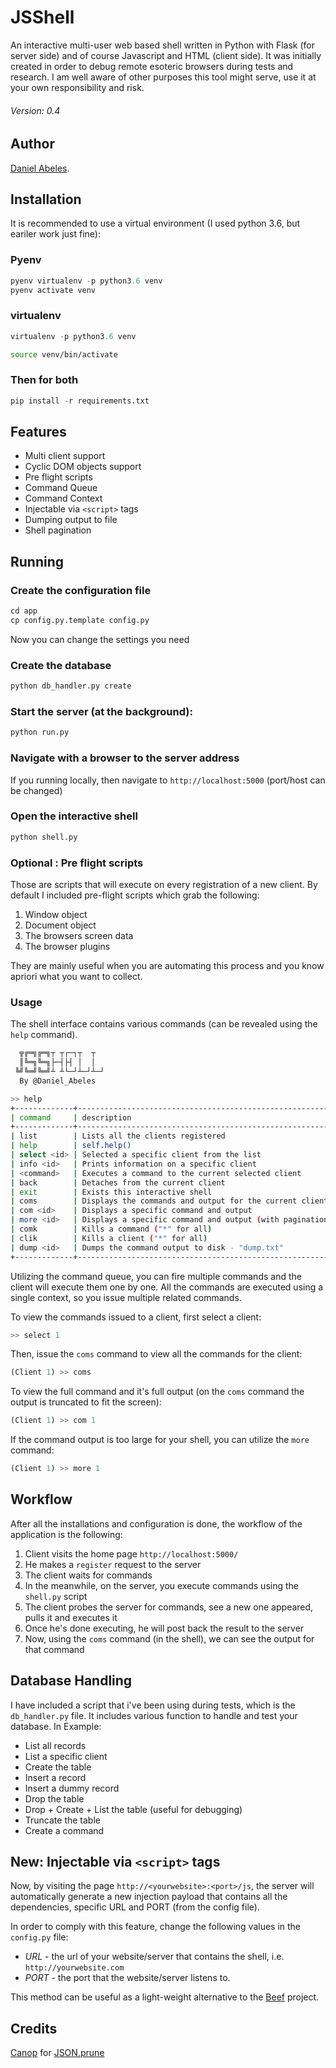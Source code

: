 # JSShell

An interactive multi-user web based shell written in Python with Flask (for server side) and of course Javascript and HTML (client side). It was initially created in order to debug remote esoteric browsers during tests and research. I am well aware of other purposes this tool might serve, use it at your own responsibility and risk.

###### Version: 0.4

## Author
[Daniel Abeles](https://twitter.com/Daniel_Abeles).

## Installation
It is recommended to use a virtual environment (I used python 3.6, but eariler work just fine):
### Pyenv
```python
pyenv virtualenv -p python3.6 venv
pyenv activate venv
```

### virtualenv
```python 
virtualenv -p python3.6 venv
```
```bash
source venv/bin/activate
```

### Then for both
```python
pip install -r requirements.txt
```

## Features
* Multi client support
* Cyclic DOM objects support
* Pre flight scripts
* Command Queue
* Command Context
* Injectable via `<script>` tags
* Dumping output to file
* Shell pagination

## Running
### Create the configuration file
```python
cd app
cp config.py.template config.py
```
Now you can change the settings you need


### Create the database
```python
python db_handler.py create
```
### Start the server (at the background):
```python
python run.py
```
### Navigate with a browser to the server address
If you running locally, then navigate to `http://localhost:5000` (port/host can be changed)

### Open the interactive shell
```python
python shell.py
```
### Optional : Pre flight scripts
Those are scripts that will execute on every registration of a new client.
By default I included pre-flight scripts which grab the following:

1. Window object
2. Document object
3. The browsers screen data
4. The browser plugins

They are mainly useful when you are automating this process and you know apriori what you want to collect.

### Usage
The shell interface contains various commands (can be revealed using the `help` command).
```bash
  ╦╔═╗╔═╗┬ ┬┌─┐┬  ┬
  ║╚═╗╚═╗├─┤├┤ │  │
 ╚╝╚═╝╚═╝┴ ┴└─┘┴─┘┴─┘
  By @Daniel_Abeles

>> help
+-------------+----------------------------------------------------------+
| command     | description                                              |
+-------------+----------------------------------------------------------+
| list        | Lists all the clients registered                         |
| help        | self.help()                                              |
| select <id> | Selected a specific client from the list                 |
| info <id>   | Prints information on a specific client                  |
| <command>   | Executes a command to the current selected client        |
| back        | Detaches from the current client                         |
| exit        | Exists this interactive shell                            |
| coms        | Displays the commands and output for the current client  |
| com <id>    | Displays a specific command and output                   |
| more <id>   | Displays a specific command and output (with pagination) |
| comk        | Kills a command ("*" for all)                            |
| clik        | Kills a client ("*" for all)                             |
| dump <id>   | Dumps the command output to disk - "dump.txt"            |
+-------------+----------------------------------------------------------+                              

```
Utilizing the command queue, you can fire multiple commands and the client will execute them one by one.
All the commands are executed using a single context, so you issue multiple related commands.


To view the commands issued to a client, first select a client:
```python
>> select 1
```

Then, issue the `coms` command to view all the commands for the client:
``` python
(Client 1) >> coms
```
To view the full command and it's full output (on the `coms` command the output is truncated to fit the screen):
```python
(Client 1) >> com 1
```
If the command output is too large for your shell, you can utilize the `more` command:
```python
(Client 1) >> more 1
```

## Workflow
After all the installations and configuration is done, the workflow of the application is the following:

1. Client visits the home page `http://localhost:5000/`
2. He makes a `register` request to the server
3. The client waits for commands
4. In the meanwhile, on the server, you execute commands using the `shell.py` script
5. The client probes the server for commands, see a new one appeared, pulls it and executes it
6. Once he's done executing, he will post back the result to the server
7. Now, using the `coms` command (in the shell), we can see the output for that command


## Database Handling
I have included a script that i've been using during tests, which is the `db_handler.py` file.
It includes various function to handle and test your database. In Example:
* List all records
* List a specific client
* Create the table
* Insert a record
* Insert a dummy record
* Drop the table
* Drop + Create + List the table (useful for debugging)
* Truncate the table
* Create a command


## New: Injectable via `<script>` tags
Now, by visiting the page `http://<yourwebsite>:<port>/js`, the server will automatically generate a new injection payload that contains all the dependencies, specific URL and PORT (from the config file).

In order to comply with this feature, change the following values in the `config.py` file:
* *URL* - the url of your website/server that contains the shell, i.e. `http://yourwebsite.com`
* *PORT* - the port that the website/server listens to.

This method can be useful as a light-weight alternative to the [Beef](http://beefproject.com/) project.


## Credits
[Canop](https://github.com/Canop) for [JSON.prune](https://github.com/Canop/JSON.prune/)
